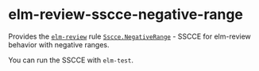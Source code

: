 # elm-review-sscce-negative-range

Provides the [`elm-review`](https://package.elm-lang.org/packages/jfmengels/elm-review/latest/) rule [`Sscce.NegativeRange`](https://package.elm-lang.org/packages/lue-bird/elm-review-sscce-negative-range/1.0.0/Sscce-NegativeRange) - SSCCE for elm-review behavior with negative ranges.

You can run the SSCCE with `elm-test`.
